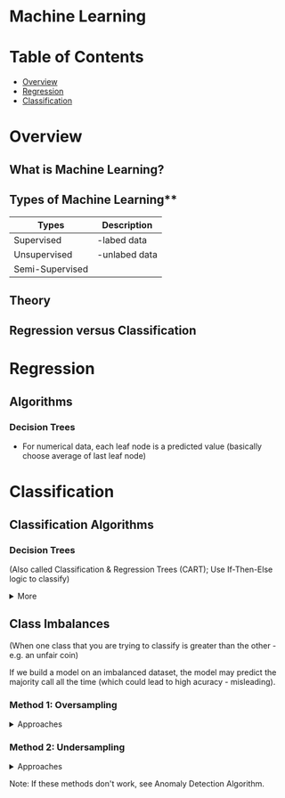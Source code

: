 
# Machine Learning

# Table of Contents
* [Overview](#overview)
* [Regression](#regression)
* [Classification](#classification)

# Overview

## What is Machine Learning?


## Types of Machine Learning**
|  Types         |  Description      |
|----------------|------------------|
|Supervised      |-labed data      |
|Unsupervised    | -unlabed data   |
|Semi-Supervised |                 |
  
## Theory

## Regression versus Classification


# Regression

## Algorithms

### Decision Trees
* For numerical data, each leaf node is a predicted value (basically choose average of last leaf node)

# Classification

## Classification Algorithms

### Decision Trees
(Also called Classification & Regression Trees (CART); Use If-Then-Else logic to classify)

<details><summary>More</summary>
<p>
#### How to Optimize
* Look at every feature and decide which to split up
* Build split by split to determine best splits (find feature that gives the best separation)
* Uses greedy algorithm - with always choose feature that has the greatedt imbalance at each split 

Methods for Fitting
1. Max Entropy Rule (for categorical)[Information Entropy](https://upload.wikimedia.org/wikipedia/commons/2/22/Binary_entropy_plot.svg)
2. Gini Coefficient (for continuous feature)
3. Misclassification Error - how many things you get wrong as a percentage (goal minimize)
	* Prune - take off nodes to generalize/prevent overfitting and improve performance

</p>
</details>

## Class Imbalances
(When one class that you are trying to classify is greater than the other - e.g. an unfair coin)

If we build a model on an imbalanced dataset, the model may predict the majority call all the time (which could lead to high acuracy - misleading). 

### Method 1: Oversampling 
<details><summary>Approaches</summary>
<p>
1. **Random** - Repeat data for minority class until it is balaned with the majority class. 
	
2. **Synthetic Minority Oversampling Technique (SMOTE)** - Similar to KNN, Create a new point in minority class that is between two nearest neighbors
	
3. **ADAptive SYNthetic oversampling (ADASYN)** - generates point where the class imbalance is the greatest; 

Note: Each approach comes at a cost (e.g. classifying more of minority class could cause more misclassification of majority class). The best solution depends on your problem and dataset.

</p>
</details>

### Method 2: Undersampling 

<details><summary>Approaches</summary>
<p>
1. **Random** - Randomly select observations in majority class so that the size of each class is equal. 
2. **Near Miss** - only sample points from the majority class necessary to distinguish between the classes
3. **NearMiss-1** select samples from the majority class for which the average distance of the N _closest_ samples of a minority class is smallest.

</p>
</details>

Note: If these methods don't work, see Anomaly Detection Algorithm. 
<!--stackedit_data:
eyJoaXN0b3J5IjpbMTkzNTE3OTk0NCwtMTk5MTc0OTY0OSwyMD
EwNzkwMDYzLDQwNDM4NTg4MiwxNzI4NTUzMzM0LC0xNTM5MTM5
OTEwLDI3ODgyMzI4MywxOTM4OTY4OTA1LDYyOTcyNTk2OSwtMT
M1OTc5Mjc4NCwtMjA2NTYyNjM1MywtMTcxODg5Nzc5NSw3MjQ2
NjczNzMsMTE1OTQzMzIxOSw2Mzk3Njk3NjcsMzMxNTU4Njk2XX
0=
-->